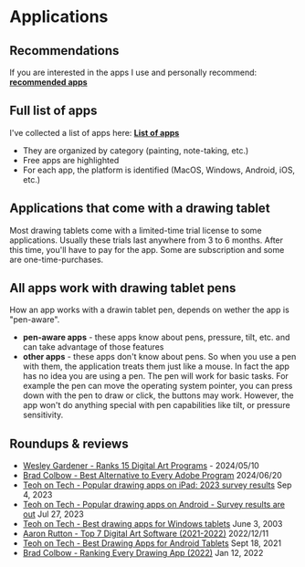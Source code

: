 # Applications

## Recommendations

If you are interested in the apps I use and personally recommend: [**recommended apps**](7p-notes-recommended-apps.md)

## Full list of apps

I've collected a list of apps here: [**List of apps**](list-of-apps.md)  &#x20;

* They are organized by category (painting, note-taking, etc.)
* Free apps are highlighted
* For each app, the platform is identified (MacOS, Windows, Android, iOS, etc.)

## Applications that come with a drawing tablet

Most drawing tablets come with a limited-time trial license to some applications. Usually these trials last anywhere from 3 to 6 months. After this time, you'll have to pay for the app. Some are subscription and some are one-time-purchases.

## All apps work with drawing tablet pens

How an app works with a drawin tablet pen, depends on wether the app is "pen-aware".

* **pen-aware apps** - these apps know about pens, pressure, tilt, etc. and can take advantage of those features
* **other apps** - these apps don't know about pens. So when you use a pen with them, the application treats them just like a mouse. In fact the app has no idea you are using a pen. The pen will work for basic tasks. For example the pen can move the operating system pointer, you can press down with the pen to draw or click, the buttons may work. However, the app won't do anything special with pen capabilities like tilt, or pressure sensitivity.

## Roundups & reviews

* [Wesley Gardener -  Ranks 15 Digital Art Programs](https://www.youtube.com/watch?v=HBxg0HrQROY) - 2024/05/10
* [Brad Colbow - Best Alternative to Every Adobe Program](https://www.youtube.com/watch?v=lLab5ChFFho) 2024/06/20&#x20;
* [Teoh on Tech - Popular drawing apps on iPad: 2023 survey results](https://youtu.be/YCqNToyM7SA?si=v7k\_LQ88jAF-8gQb)  Sep 4, 2023&#x20;
* [Teoh on Tech - Popular drawing apps on Android - Survey results are out](https://youtu.be/-HMcZqv33eo) Jul 27, 2023
* [Teoh on Tech - Best drawing apps for Windows tablets](https://youtu.be/00OWlj75gA0) June 3, 2003   &#x20;
* [Aaron Rutton - Top 7 Digital Art Software (2021-2022)](https://youtu.be/OCGtwZ4MCNY) 2022/12/11&#x20;
* [Teoh on Tech - Best Drawing Apps for Android Tablets](https://youtu.be/UMv\_U3X1bPY) Sept 18, 2021
* [Brad Colbow - Ranking Every Drawing App (2022)](https://youtu.be/cZh9MP0sA\_4) Jan 12, 2022
